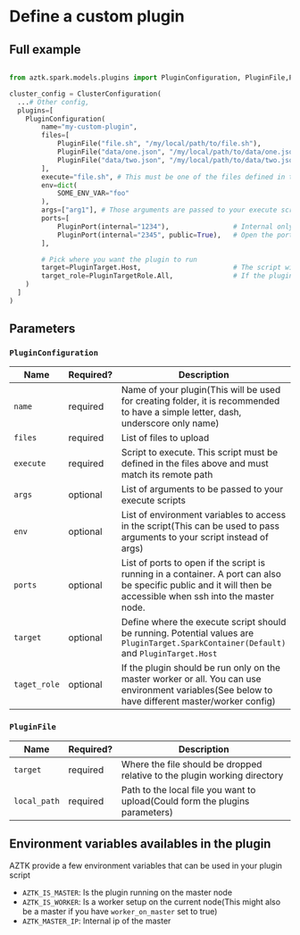 
# Define a custom plugin

## Full example
```py

from aztk.spark.models.plugins import PluginConfiguration, PluginFile,PluginPort, PluginTarget, PluginTargetRole

cluster_config = ClusterConfiguration(
  ...# Other config,
  plugins=[
    PluginConfiguration(
        name="my-custom-plugin",
        files=[
            PluginFile("file.sh", "/my/local/path/to/file.sh"),
            PluginFile("data/one.json", "/my/local/path/to/data/one.json"),
            PluginFile("data/two.json", "/my/local/path/to/data/two.json"),
        ],
        execute="file.sh", # This must be one of the files defined in the file list and match the target path,
        env=dict(
            SOME_ENV_VAR="foo"
        ),
        args=["arg1"], # Those arguments are passed to your execute script
        ports=[
            PluginPort(internal="1234"),                # Internal only(For node communication for example)
            PluginPort(internal="2345", public=True),   # Open the port to the public(When ssh into). Used for UI for example
        ],

        # Pick where you want the plugin to run
        target=PluginTarget.Host,                       # The script will be run on the host. Default value is to run in the spark container
        target_role=PluginTargetRole.All,               # If the plugin should be run only on the master worker or all. You can use environment variables(See below to have different master/worker config)
    )
  ]
)
```

## Parameters

### `PluginConfiguration`
| Name         | Required? | Description                                                                  |
|--------------|----------| -----------------------------------------------------------------------------------------------------------------------------------------------------------------|
| `name`       | required | Name of your plugin(This will be used for creating folder, it is recommended to have a simple letter, dash, underscore only name)                               |
| `files`      | required | List of files to upload                                                                                                                                         |
| `execute`    | required | Script to execute. This script must be defined in the files above and must match its remote path                                                                |
| `args`       | optional | List of arguments to be passed to your execute scripts                                                                                                          |
| `env`        | optional | List of environment variables to access in the script(This can be used to pass arguments to your script instead of args)                                        |
| `ports`      | optional | List of ports to open if the script is running in a container. A port can also be specific public and it will then be accessible when ssh into the master node. |
| `target`     | optional | Define where the execute script should be running. Potential values are `PluginTarget.SparkContainer(Default)` and `PluginTarget.Host`                          |
| `taget_role` | optional | If the plugin should be run only on the master worker or all. You can use environment variables(See below to have different master/worker config)               |

### `PluginFile`
| Name         | Required? | Description                                                                  |
|--------------|-----------|------------------------------------------------------------------------------|
| `target`     | required  | Where the file should be dropped relative to the plugin working directory    |
| `local_path` | required  | Path to the local file you want to upload(Could form the plugins parameters) |

## Environment variables availables in the plugin

AZTK provide a few environment variables that can be used in your plugin script

* `AZTK_IS_MASTER`: Is the plugin running on the master node
* `AZTK_IS_WORKER`: Is a worker setup on the current node(This might also be a master if you have `worker_on_master` set to true)
* `AZTK_MASTER_IP`: Internal ip of the master
